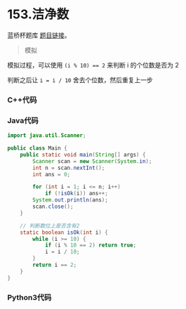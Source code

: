 # 153.洁净数

蓝桥杯题库 [题目链接](https://www.lanqiao.cn/problems/153/learning/)。

> 模拟

模拟过程，可以使用 ```(i % 10) == 2``` 来判断 i 的个位数是否为 2 

判断之后让 ```i = i / 10``` 舍去个位数，然后重复上一步

### C++代码

### Java代码
```Java
import java.util.Scanner;

public class Main {
    public static void main(String[] args) {
        Scanner scan = new Scanner(System.in);
        int n = scan.nextInt();
        int ans = 0;

        for (int i = 1; i <= n; i++) 
            if (!isOk(i)) ans++;
        System.out.println(ans);
        scan.close();
    }

    // 判断数位上是否含有2
    static boolean isOk(int i) {
        while (i >= 10) {
            if (i % 10 == 2) return true;
            i = i / 10;
        }
        return i == 2;
    }
}
```

### Python3代码